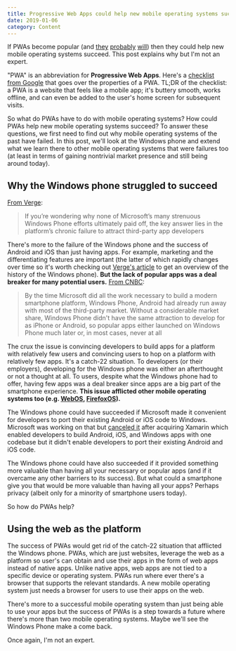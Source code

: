 ```yaml
---
title: Progressive Web Apps could help new mobile operating systems succeed
date: 2019-01-06
category: Content
---
```


If PWAs become popular (and [they](https://medium.com/mobile-lifestyle/will-progressive-web-apps-ever-replace-native-mobile-apps-c05a61c981e4) [probably](https://www.forbes.com/sites/forbestechcouncil/2018/03/09/why-progressive-web-apps-will-replace-native-mobile-apps/) [will](https://www.atrium.co/blog/founders-should-build-website-not-mobile-app/)) then they could help new mobile operating systems succeed. This post explains why but I'm not an expert.

"PWA" is an abbreviation for **Progressive Web Apps**. Here's a [checklist from Google](https://developers.google.com/web/progressive-web-apps/checklist) that goes over the properties of a PWA. TL;DR of the checklist: a PWA is a website that feels like a mobile app; it's buttery smooth, works offline, and can even be added to the user's home screen for subsequent visits.

So what do PWAs have to do with mobile operating systems? How could PWAs help new mobile operating systems succeed? To answer these questions, we first need to find out why mobile operating systems of the past have failed. In this post, we'll look at the Windows phone and extend what we learn there to other mobile operating systems that were failures too (at least in terms of gaining nontrivial market presence and still being around today).

## Why the Windows phone struggled to succeed

[From Verge](https://www.theverge.com/2017/10/10/16452162/windows-phone-history-glorious-failure):

> If you’re wondering why none of Microsoft’s many strenuous Windows Phone efforts ultimately paid off, the key answer lies in the platform’s chronic failure to attract third-party app developers

There's more to the failure of the Windows phone and the success of Android and iOS than just having apps. For example, marketing and the differentiating features are important (the latter of which rapidly changes over time so it's worth checking out [Verge's article](https://www.theverge.com/2017/10/10/16452162/windows-phone-history-glorious-failure) to get an overview of the history of the Windows phone). **But the lack of popular apps was a deal breaker for many potential users.** [From CNBC](https://www.cnbc.com/2018/03/29/why-microsoft-failed-in-phones.html):

> By the time Microsoft did all the work necessary to build a modern smartphone platform, Windows Phone, Android had already run away with most of the third-party market. Without a considerable market share, Windows Phone didn't have the same attraction to develop for as iPhone or Android, so popular apps either launched on Windows Phone much later or, in most cases, never at all

The crux the issue is convincing developers to build apps for a platform with relatively few users and convincing users to hop on a platform with relatively few apps. It's a catch-22 situation. To developers (or their employers), developing for the Windows phone was either an afterthought or not a thought at all. To users, despite what the Windows phone had to offer, having few apps was a deal breaker since apps are a big part of the smartphone experience. **This issue afflicted other mobile operating systems too (e.g. [WebOS](https://www.phonearena.com/news/Gone-but-not-forgotten-a-brief-history-of-failed-smartphone-operating-systems_id90517/page/2), [FirefoxOS](https://www.phonearena.com/news/Gone-but-not-forgotten-a-brief-history-of-failed-smartphone-operating-systems_id90517/page/6)).**

The Windows phone could have succeeded if Microsoft made it convenient for developers to port their existing Android or iOS code to Windows. Microsoft was working on that but [canceled it](https://venturebeat.com/2016/02/25/microsoft-kills-project-astoria-its-tool-for-porting-android-apps-to-windows-10/) after acquiring Xamarin which enabled developers to build Android, iOS, and Windows apps with one codebase but it didn't enable developers to port their existing Android and iOS code.

The Windows phone could have also succeeded if it provided something more valuable than having all your necessary or popular apps (and if it overcame any other barriers to its success). But what could a smartphone give you that would be more valuable than having all your apps? Perhaps privacy (albeit only for a minority of smartphone users today).

So how do PWAs help?

## Using the web as the platform

The success of PWAs would get rid of the catch-22 situation that afflicted the Windows phone. PWAs, which are just websites, leverage the web as a platform so user's can obtain and use their apps in the form of web apps instead of native apps. Unlike native apps, web apps are not tied to a specific device or operating system. PWAs run where ever there's a browser that supports the relevant standards. A new mobile operating system just needs a browser for users to use their apps on the web.

There's more to a successful mobile operating system than just being able to use your apps but the success of PWAs is a step towards a future where there's more than two mobile operating systems. Maybe we'll see the Windows Phone make a come back.

Once again, I'm not an expert.
